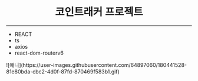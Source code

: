 <h1 align="center">코인트래커 프로젝트</h1>
<hr/>

<ul>
  <li>REACT</li>
  <li>ts</li>
  <li>axios</li>
  <li>react-dom-routerv6</li>
</ul>
![애니](https://user-images.githubusercontent.com/64897060/180441528-81e80bda-cbc2-4d0f-87fd-870469f583b1.gif)
